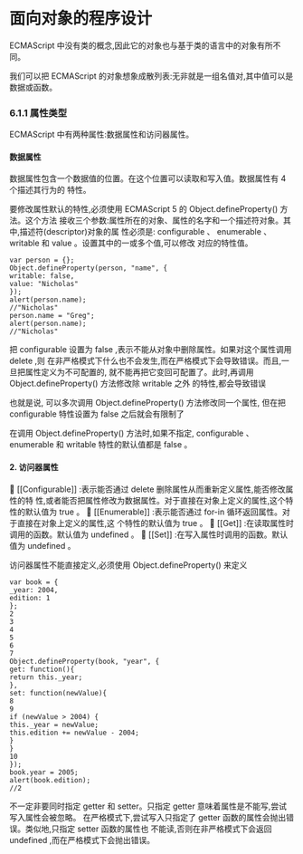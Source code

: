 # 面向对象的程序设计

ECMAScript 中没有类的概念,因此它的对象也与基于类的语言中的对象有所不同。

我们可以把 ECMAScript 的对象想象成散列表:无非就是一组名值对,其中值可以是数据或函数。

### 6.1.1 属性类型

ECMAScript 中有两种属性:数据属性和访问器属性。

#### 数据属性

数据属性包含一个数据值的位置。在这个位置可以读取和写入值。数据属性有 4 个描述其行为的
特性。

要修改属性默认的特性,必须使用 ECMAScript 5 的 Object.defineProperty() 方法。这个方法
接收三个参数:属性所在的对象、属性的名字和一个描述符对象。其中,描述符(descriptor)对象的属
性必须是: configurable 、 enumerable 、 writable 和 value 。设置其中的一或多个值,可以修改
对应的特性值。

```
var person = {};
Object.defineProperty(person, "name", {
writable: false,
value: "Nicholas"
});
alert(person.name);
//"Nicholas"
person.name = "Greg";
alert(person.name);
//"Nicholas"
```

把 configurable 设置为 false ,表示不能从对象中删除属性。如果对这个属性调用 delete ,则
在非严格模式下什么也不会发生,而在严格模式下会导致错误。而且,一旦把属性定义为不可配置的,
就不能再把它变回可配置了。此时,再调用 Object.defineProperty() 方法修改除 writable 之外
的特性,都会导致错误

也就是说,
可以多次调用 Object.defineProperty() 方法修改同一个属性,
但在把 configurable
特性设置为 false 之后就会有限制了

在调用 Object.defineProperty() 方法时,如果不指定, configurable 、 enumerable 和
writable 特性的默认值都是 false 。

#### 2. 访问器属性

 [[Configurable]] :表示能否通过 delete 删除属性从而重新定义属性,能否修改属性的特
性,或者能否把属性修改为数据属性。对于直接在对象上定义的属性,这个特性的默认值为
true 。
 [[Enumerable]] :表示能否通过 for-in 循环返回属性。对于直接在对象上定义的属性,这
个特性的默认值为 true 。
 [[Get]] :在读取属性时调用的函数。默认值为 undefined 。
 [[Set]] :在写入属性时调用的函数。默认值为 undefined 。


访问器属性不能直接定义,必须使用 Object.defineProperty() 来定义

```
var book = {
_year: 2004,
edition: 1
};
2
3
4
5
6
7
Object.defineProperty(book, "year", {
get: function(){
return this._year;
},
set: function(newValue){
8
9
if (newValue > 2004) {
this._year = newValue;
this.edition += newValue - 2004;
}
}
10
});
book.year = 2005;
alert(book.edition);
//2
```

不一定非要同时指定 getter 和 setter。只指定 getter 意味着属性是不能写,尝试写入属性会被忽略。
在严格模式下,尝试写入只指定了 getter 函数的属性会抛出错误。类似地,只指定 setter 函数的属性也
不能读,否则在非严格模式下会返回 undefined ,而在严格模式下会抛出错误。